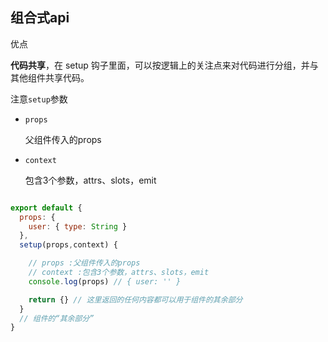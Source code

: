 ## 组合式api

优点

**代码共享**，在 setup 钩子里面，可以按逻辑上的关注点来对代码进行分组，并与其他组件共享代码。

注意```setup```参数

* ```props```
    
    父组件传入的props

*  ```context``` 
    
    包含3个参数，attrs、slots，emit

```javascript

export default {
  props: {
    user: { type: String }
  },
  setup(props,context) {

    // props :父组件传入的props
    // context :包含3个参数，attrs、slots，emit
    console.log(props) // { user: '' }

    return {} // 这里返回的任何内容都可以用于组件的其余部分
  }
  // 组件的“其余部分”
}


```

